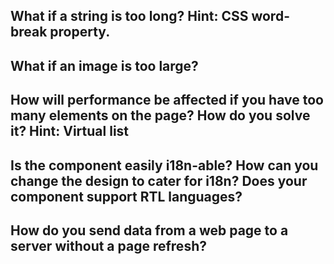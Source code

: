 ## What if a string is too long? Hint: CSS word-break property.

## What if an image is too large?

## How will performance be affected if you have too many elements on the page? How do you solve it? Hint: Virtual list

## Is the component easily i18n-able? How can you change the design to cater for i18n? Does your component support RTL languages?

## How do you send data from a web page to a server without a page refresh?

